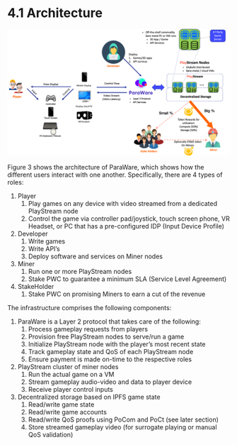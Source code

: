 # 4.1 Architecture

![Figure 3. ParaWare Architecture.](../.gitbook/assets/3)

Figure 3 shows the architecture of ParaWare, which shows how the different users interact with one another. Specifically, there are 4 types of roles:

1. Player
   1. Play games on any device with video streamed from a dedicated PlayStream node
   2. Control the game via controller pad/joystick, touch screen phone, VR Headset, or PC that has a pre-configured IDP (Input Device Profile)
2. Developer
   1. Write games
   2. Write API’s
   3. Deploy software and services on Miner nodes
3. Miner
   1. Run one or more PlayStream nodes
   2. Stake PWC to guarantee a minimum SLA (Service Level Agreement)
4. StakeHolder
   1. Stake PWC on promising Miners to earn a cut of the revenue

The infrastructure comprises the following components:

1. ParaWare is a Layer 2 protocol that takes care of the following:
   1. Process gameplay requests from players
   2. Provision free PlayStream nodes to serve/run a game
   3. Initialize PlayStream node with the player’s most recent state
   4. Track gameplay state and QoS of each PlayStream node
   5. Ensure payment is made on-time to the respective roles
2. PlayStream cluster of miner nodes
   1. Run the actual game on a VM
   2. Stream gameplay audio-video and data to player device
   3. Receive player control inputs
3. Decentralized storage based on IPFS game state
   1. Read/write game state
   2. Read/write game accounts
   3. Read/write QoS proofs using PoCom and PoCt (see later section)
   4. Store streamed gameplay video (for surrogate playing or manual QoS validation)
